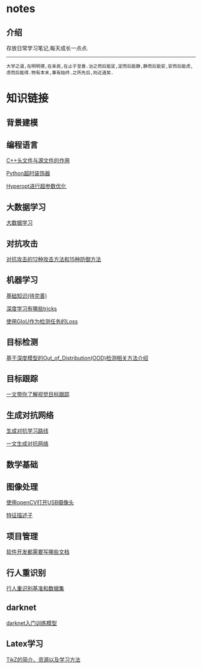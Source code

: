 # notes

## 介绍

存放日常学习笔记,每天成长一点点.


***
`大学之道,在明明德,在亲民,在止于至善.治之而后能定,定而后能静,静而后能安,安而后能虑,虑而后能得.物有本末,事有始终.之所先后,则近道矣.`

# 知识链接

## 背景建模

## 编程语言
[C++头文件与源文件的作用](编程语言\notes\C++头文件与源文件的作用.md)

[Python超时装饰器](编程语言\notes\Python超时装饰器.md)

[Hyperopt进行超参数优化](编程语言\notes\Hyperopt进行超参数优化.md)


## 大数据学习
[大数据学习](大数据学习\README.md)


## 对抗攻击
[对抗攻击的12种攻击方法和15种防御方法](对抗攻击\notes\对抗攻击的12种攻击方法和15种防御方法.md)


## 机器学习
[基础知识(待完善)](机器学习\notes\基础知识(待完善).md)

[深度学习有哪些tricks](机器学习\notes\深度学习有哪些tricks.md)

[使用GIoU作为检测任务的Loss](机器学习\notes\使用GIoU作为检测任务的Loss.md)


## 目标检测
[基于深度模型的Out_of_Distribution(OOD)检测相关方法介绍](目标检测\notes\基于深度模型的Out_of_Distribution(OOD)检测相关方法介绍.md)

## 目标跟踪

[一文带你了解视觉目标跟踪](目标跟踪\notes\一文带你了解视觉目标跟踪.md)

## 生成对抗网络
[生成对抗学习路线](生成对抗网络\notes\生成对抗学习路线.md)

[一文生成对抗网络](生成对抗网络\notes\一文生成对抗网络.md)


## 数学基础


## 图像处理
[使用openCV打开USB摄像头](图像处理\notes\使用openCV打开USB摄像头.md)

[特征描述子](图像处理\notes\特征描述子.md)


## 项目管理
[软件开发都需要写哪些文档](项目管理\notes\软件开发都需要写哪些文档.md)


## 行人重识别
[行人重识别基准和数据集](行人重识别\notes\行人重识别基准和数据集.md)


## darknet
[darknet入门训练模型](darknet\notes\darknet入门训练模型.md)


## Latex学习
[TikZ的简介、资源以及学习方法](Latex学习\notes\TikZ的简介资源以及学习方法.md)